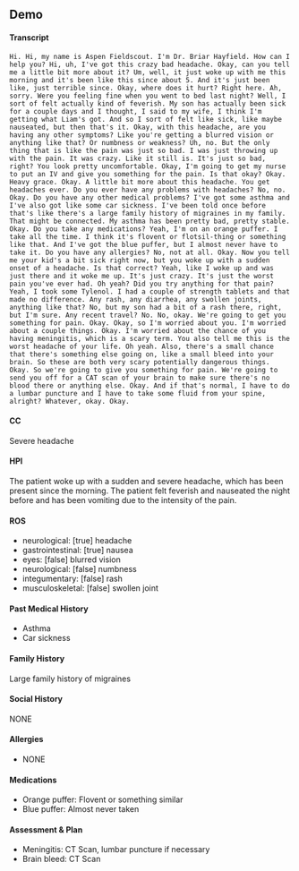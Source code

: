 Demo
---
#### Transcript
```
Hi. Hi, my name is Aspen Fieldscout. I'm Dr. Briar Hayfield. How can I help you? Hi, uh, I've got this crazy bad headache. Okay, can you tell me a little bit more about it? Um, well, it just woke up with me this morning and it's been like this since about 5. And it's just been like, just terrible since. Okay, where does it hurt? Right here. Ah, sorry. Were you feeling fine when you went to bed last night? Well, I sort of felt actually kind of feverish. My son has actually been sick for a couple days and I thought, I said to my wife, I think I'm getting what Liam's got. And so I sort of felt like sick, like maybe nauseated, but then that's it. Okay, with this headache, are you having any other symptoms? Like you're getting a blurred vision or anything like that? Or numbness or weakness? Uh, no. But the only thing that is like the pain was just so bad. I was just throwing up with the pain. It was crazy. Like it still is. It's just so bad, right? You look pretty uncomfortable. Okay, I'm going to get my nurse to put an IV and give you something for the pain. Is that okay? Okay. Heavy grace. Okay. A little bit more about this headache. You get headaches ever. Do you ever have any problems with headaches? No, no. Okay. Do you have any other medical problems? I've got some asthma and I've also got like some car sickness. I've been told once before that's like there's a large family history of migraines in my family. That might be connected. My asthma has been pretty bad, pretty stable. Okay. Do you take any medications? Yeah, I'm on an orange puffer. I take all the time. I think it's flovent or flotsil-thing or something like that. And I've got the blue puffer, but I almost never have to take it. Do you have any allergies? No, not at all. Okay. Now you tell me your kid's a bit sick right now, but you woke up with a sudden onset of a headache. Is that correct? Yeah, like I woke up and was just there and it woke me up. It's just crazy. It's just the worst pain you've ever had. Oh yeah? Did you try anything for that pain? Yeah, I took some Tylenol. I had a couple of strength tablets and that made no difference. Any rash, any diarrhea, any swollen joints, anything like that? No, but my son had a bit of a rash there, right, but I'm sure. Any recent travel? No. No, okay. We're going to get you something for pain. Okay. Okay, so I'm worried about you. I'm worried about a couple things. Okay. I'm worried about the chance of you having meningitis, which is a scary term. You also tell me this is the worst headache of your life. Oh yeah. Also, there's a small chance that there's something else going on, like a small bleed into your brain. So these are both very scary potentially dangerous things. Okay. So we're going to give you something for pain. We're going to send you off for a CAT scan of your brain to make sure there's no blood there or anything else. Okay. And if that's normal, I have to do a lumbar puncture and I have to take some fluid from your spine, alright? Whatever, okay. Okay.
```

#### CC 
Severe headache 

#### HPI 
The patient woke up with a sudden and severe headache, which has been present since the morning. The patient felt feverish and nauseated the night before and has been vomiting due to the intensity of the pain.

#### ROS 
- neurological: [true] headache 
- gastrointestinal: [true] nausea 
- eyes: [false] blurred vision 
- neurological: [false] numbness 
- integumentary: [false] rash 
- musculoskeletal: [false] swollen joint 

#### Past Medical History 
- Asthma
- Car sickness

#### Family History 
Large family history of migraines

#### Social History 
NONE

#### Allergies 
- NONE

#### Medications 
- Orange puffer: Flovent or something similar
- Blue puffer: Almost never taken

#### Assessment & Plan 
- Meningitis: CT Scan, lumbar puncture if necessary
- Brain bleed: CT Scan

